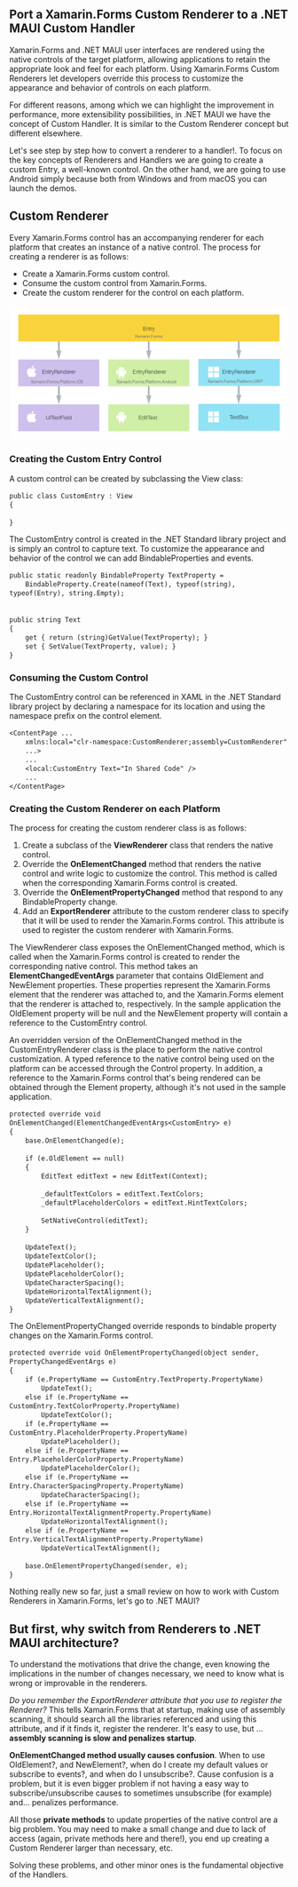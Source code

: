 ## Port a Xamarin.Forms Custom Renderer to a .NET MAUI Custom Handler

Xamarin.Forms and .NET MAUI user interfaces are rendered using the native controls of the target platform, allowing applications to retain the appropriate look and feel for each platform. Using Xamarin.Forms Custom Renderers let developers override this process to customize the appearance and behavior of controls on each platform.

For different reasons, among which we can highlight the improvement in performance, more extensibility possibilities, in .NET MAUI we have the concept of Custom Handler. It is similar to the Custom Renderer concept but different elsewhere.

Let's see step by step how to convert a renderer to a handler!. To focus on the key concepts of Renderers and Handlers we are going to create a custom Entry, a well-known control. On the other hand, we are going to use Android simply because both from Windows and from macOS you can launch the demos. 

## Custom Renderer

Every Xamarin.Forms control has an accompanying renderer for each platform that creates an instance of a native control. The process for creating a renderer is as follows:

- Create a Xamarin.Forms custom control.
- Consume the custom control from Xamarin.Forms.
- Create the custom renderer for the control on each platform.

![Custom Renderer](custom-renderer.png)

### Creating the Custom Entry Control

A custom control can be created by subclassing the View class:

```
public class CustomEntry : View
{

}
```

The CustomEntry control is created in the .NET Standard library project and is simply an control to capture text. To customize the appearance and behavior of the control we can add BindableProperties and events. 

```
public static readonly BindableProperty TextProperty =
    BindableProperty.Create(nameof(Text), typeof(string), typeof(Entry), string.Empty);


public string Text
{
    get { return (string)GetValue(TextProperty); }
    set { SetValue(TextProperty, value); }
}
```

### Consuming the Custom Control

The CustomEntry control can be referenced in XAML in the .NET Standard library project by declaring a namespace for its location and using the namespace prefix on the control element. 

```
<ContentPage ...
    xmlns:local="clr-namespace:CustomRenderer;assembly=CustomRenderer"
    ...>
    ...
    <local:CustomEntry Text="In Shared Code" />
    ...
</ContentPage>
```

### Creating the Custom Renderer on each Platform

The process for creating the custom renderer class is as follows:

1. Create a subclass of the **ViewRenderer** class that renders the native control.
2. Override the **OnElementChanged** method that renders the native control and write logic to customize the control. This method is called when the corresponding Xamarin.Forms control is created.
3. Override the **OnElementPropertyChanged** method that respond to any BindableProperty change.
4. Add an **ExportRenderer** attribute to the custom renderer class to specify that it will be used to render the Xamarin.Forms control. This attribute is used to register the custom renderer with Xamarin.Forms.

The ViewRenderer class exposes the OnElementChanged method, which is called when the Xamarin.Forms control is created to render the corresponding native control. This method takes an **ElementChangedEventArgs** parameter that contains OldElement and NewElement properties. These properties represent the Xamarin.Forms element that the renderer was attached to, and the Xamarin.Forms element that the renderer is attached to, respectively. In the sample application the OldElement property will be null and the NewElement property will contain a reference to the CustomEntry control.

An overridden version of the OnElementChanged method in the CustomEntryRenderer class is the place to perform the native control customization. A typed reference to the native control being used on the platform can be accessed through the Control property. In addition, a reference to the Xamarin.Forms control that's being rendered can be obtained through the Element property, although it's not used in the sample application.

```
protected override void OnElementChanged(ElementChangedEventArgs<CustomEntry> e)
{
    base.OnElementChanged(e);

    if (e.OldElement == null)
    {
        EditText editText = new EditText(Context);

        _defaultTextColors = editText.TextColors;
        _defaultPlaceholderColors = editText.HintTextColors;

        SetNativeControl(editText);
    }

    UpdateText();
    UpdateTextColor();
    UpdatePlaceholder();
    UpdatePlaceholderColor();
    UpdateCharacterSpacing();
    UpdateHorizontalTextAlignment();
    UpdateVerticalTextAlignment();
}
```

The OnElementPropertyChanged override responds to bindable property changes on the Xamarin.Forms control.

```
protected override void OnElementPropertyChanged(object sender, PropertyChangedEventArgs e)
{
    if (e.PropertyName == CustomEntry.TextProperty.PropertyName)
        UpdateText();
    else if (e.PropertyName == CustomEntry.TextColorProperty.PropertyName)
        UpdateTextColor();
    if (e.PropertyName == CustomEntry.PlaceholderProperty.PropertyName)
        UpdatePlaceholder();
    else if (e.PropertyName == Entry.PlaceholderColorProperty.PropertyName)
        UpdatePlaceholderColor();
    else if (e.PropertyName == Entry.CharacterSpacingProperty.PropertyName)
        UpdateCharacterSpacing();
    else if (e.PropertyName == Entry.HorizontalTextAlignmentProperty.PropertyName)
        UpdateHorizontalTextAlignment();
    else if (e.PropertyName == Entry.VerticalTextAlignmentProperty.PropertyName)
        UpdateVerticalTextAlignment();

    base.OnElementPropertyChanged(sender, e);
}
```

Nothing really new so far, just a small review on how to work with Custom Renderers in Xamarin.Forms, let's go to .NET MAUI? 

## But first, why switch from Renderers to .NET MAUI architecture? 

To understand the motivations that drive the change, even knowing the implications in the number of changes necessary, we need to know what is wrong or improvable in the renderers. 

_Do you remember the ExportRenderer attribute that you use to register the Renderer?_ This tells Xamarin.Forms that at startup, making use of assembly scanning, it should search all the libraries referenced and using this attribute, and if it finds it, register the renderer. It's easy to use, but ... **assembly scanning is slow and penalizes startup**.

**OnElementChanged method usually causes confusion**. When to use OldElement?, and NewElement?, when do I create my default values or subscribe to events?, and when do I unsubscribe?. Cause confusion is a problem, but it is even bigger problem if not having a easy way to subscribe/unsubscribe causes to sometimes unsubscribe (for example) and... penalizes performance. 

All those **private methods** to update properties of the native control are a big problem. You may need to make a small change and due to lack of access (again, private methods here and there!), you end up creating a Custom Renderer larger than necessary, etc. 

Solving these problems, and other minor ones is the fundamental objective of the Handlers. 